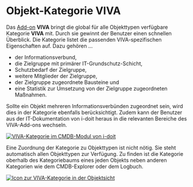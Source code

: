 # Objekt-Kategorie VIVA

Das [Add-on](../index.md) **VIVA** bringt die global für alle Objekttypen verfügbare Kategorie **VIVA** mit. Durch sie gewinnt der Benutzer einen schnellen Überblick. Die Kategorie listet die passenden VIVA-spezifischen Eigenschaften auf. Dazu gehören …

*   der Informationsverbund,
*   die Zielgruppe mit primärer IT-Grundschutz-Schicht,
*   Schutzbedarf der Zielgruppe,
*   weitere Mitglieder der Zielgruppe,
*   der Zielgruppe zugeordnete Bausteine und
*   eine Statistik zur Umsetzung von der Zielgruppe zugeordneten Maßnahmen.

Sollte ein Objekt mehreren Informationsverbünden zugeordnet sein, wird dies in der Kategorie ebenfalls berücksichtigt. Zudem kann der Benutzer aus der IT-Dokumentation von i-doit heraus in die relevanten Bereiche des VIVA-Add-ons wechseln.

[![VIVA-Kategorie im CMDB-Modul von i-doit](../../assets/images/de/i-doit-pro-add-ons/viva/objekt-kategorien/1-vok.png)](../../assets/images/de/i-doit-pro-add-ons/viva/objekt-kategorien/1-vok.png)

Eine Zuordnung der Kategorie zu Objekttypen ist nicht nötig. Sie steht automatisch allen Objekttypen zur Verfügung. Zu finden ist die Kategorie oberhalb des Kategoriebaums eines jeden Objekts neben anderen Kategorien wie dem CMDB-Explorer oder dem Logbuch.

[![Icon zur VIVA-Kategorie in der Objektsicht](../../assets/images/de/i-doit-pro-add-ons/viva/objekt-kategorien/2-vok.png)](../../assets/images/de/i-doit-pro-add-ons/viva/objekt-kategorien/2-vok.png)